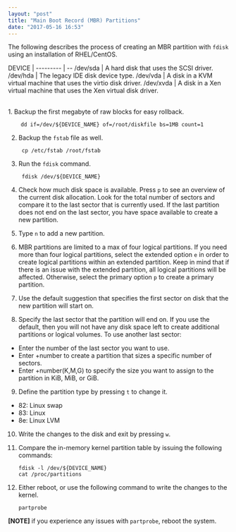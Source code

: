 ```yaml
---
layout: "post"
title: "Main Boot Record (MBR) Partitions"
date: "2017-05-16 16:53"
---
```


The following describes the process of creating an MBR partition with `fdisk` using an installation of RHEL/CentOS.

DEVICE    |
--------- | --
/dev/sda  | A hard disk that uses the SCSI driver.
/dev/hda  | The legacy IDE disk device type.
/dev/vda  | A disk in a KVM virtual machine that uses the virtio disk driver.
/dev/xvda | A disk in a Xen virtual machine that uses the Xen virtual disk driver.

<br/>
1. Backup the first megabyte of raw blocks for easy rollback.

        dd if=/dev/${DEVICE_NAME} of=/root/diskfile bs=1MB count=1

2. Backup the `fstab` file as well.

        cp /etc/fstab /root/fstab

3. Run the  `fdisk` command.

        fdisk /dev/${DEVICE_NAME}

4. Check how much disk space is available. Press `p` to see an overview of the current disk allocation. Look for the total number of sectors and compare it to the last sector that is currently used. If the last partition does not end on the last sector, you have space available to create a new partition.

5. Type `n` to add a new partition.
6. MBR partitions are limited to a max of four logical partitions. If you need more than four logical partitions, select the extended option `e` in order to create logical partitions within an extended partition. Keep in mind that if there is an issue with the extended partition, all logical partitions will be affected. Otherwise, select the primary option `p` to create a primary partition.
7. Use the default suggestion that specifies the first sector on disk that the new partition will start on.
8. Specify the last sector that the partition will end on. If you use the default, then you will not have any disk space left to create additional partitions or logical volumes. To use another last sector:
  * Enter the number of the last sector you want to use.
  * Enter +number to create a partition that sizes a specific number of sectors.
  * Enter +number(K,M,G) to specify the size you want to assign to the partition in KiB, MiB, or GiB.

9. Define the partition type by pressing `t` to change it.
  * 82: Linux swap
  * 83: Linux
  * 8e: Linux LVM

10. Write the changes to the disk and exit by pressing `w`.
11. Compare the in-memory kernel partition table by issuing the following commands:

        fdisk -l /dev/${DEVICE_NAME}
        cat /proc/partitions

12. Either reboot, or use the following command to write the changes to the kernel.

        partprobe

**[NOTE]** if you experience any issues with `partprobe`, reboot the system.
